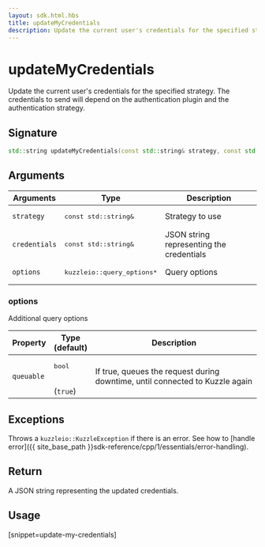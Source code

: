 ```yaml
---
layout: sdk.html.hbs
title: updateMyCredentials
description: Update the current user's credentials for the specified strategy.
---
```


# updateMyCredentials

Update the current user's credentials for the specified strategy. The credentials to send will depend on the authentication plugin and the authentication strategy.

## Signature

```cpp
std::string updateMyCredentials(const std::string& strategy, const std::string& credentials, query_options *options=nullptr);
```

## Arguments

| Arguments    | Type    | Description
|--------------|---------|-------------
| `strategy` | <pre>const std::string&</pre> | Strategy to use
| `credentials` | <pre>const std::string&</pre> | JSON string representing the credentials
| `options`  | <pre>kuzzleio::query_options\*</pre>    | Query options


### options

Additional query options

| Property     | Type<br/>(default)    | Description        | 
| ---------- | ------- | --------------------------------- | 
| `queuable` | <pre>bool</pre><br/>(`true`) | If true, queues the request during downtime, until connected to Kuzzle again |


## Exceptions

Throws a `kuzzleio::KuzzleException` if there is an error. See how to [handle error]({{ site_base_path }}sdk-reference/cpp/1/essentials/error-handling).

## Return

A JSON string representing the updated credentials.

## Usage

[snippet=update-my-credentials]
